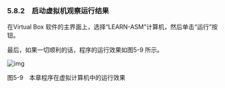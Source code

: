 ### 5.8.2　启动虚拟机观察运行结果

在Virtual Box 软件的主界面上，选择“LEARN-ASM”计算机，然后单击“运行”按钮。

最后，如果一切顺利的话，程序的运行效果如图5-9 所示。

![img](../0-Assets/Epubook/x86汇编语言从实模式到保护模式_李忠_等_Z_Library/images/00112.jpeg)

图5-9　本章程序在虚拟计算机中的运行效果